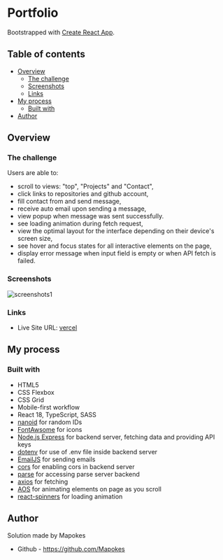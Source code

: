 # Portfolio

Bootstrapped with [Create React App](https://github.com/facebook/create-react-app).

## Table of contents

- [Overview](#overview)
  - [The challenge](#the-challenge)
  - [Screenshots](#screenshots)
  - [Links](#links)
- [My process](#my-process)
  - [Built with](#built-with)
- [Author](#author)

## Overview

### The challenge

Users are able to:

- scroll to views: "top", "Projects" and "Contact",
- click links to repositories and github account,
- fill contact from and send message,
- receive auto email upon sending a message,
- view popup when message was sent successfully.
- see loading animation during fetch request,
- view the optimal layout for the interface depending on their device's screen size,
- see hover and focus states for all interactive elements on the page,
- display error message when input field is empty or when API fetch is failed.

### Screenshots

![screenshots1](https://i.postimg.cc/kJMR5Sg2/1.png)

### Links

- Live Site URL: [vercel](https://mapokes.vercel.app/)

## My process

### Built with

- HTML5
- CSS Flexbox
- CSS Grid
- Mobile-first workflow
- React 18, TypeScript, SASS
- [nanoid](https://www.npmjs.com/package/nanoid) for random IDs
- [FontAwsome](https://fontawesome.com/icons) for icons
- [Node.js Express](https://expressjs.com/) for backend server, fetching data and providing API keys
- [dotenv](https://www.npmjs.com/package/dotenv) for use of .env file inside backend server
- [EmailJS](https://www.emailjs.com/) for sending emails
- [cors](https://www.npmjs.com/package/cors) for enabling cors in backend server
- [parse](https://www.npmjs.com/package/parse) for accessing parse server backend
- [axios](https://www.npmjs.com/package/axios) for fetching
- [AOS](https://www.npmjs.com/package/aos) for animating elements on page as you scroll
- [react-spinners](https://www.npmjs.com/package/react-spinners) for loading animation

## Author

Solution made by Mapokes

- Github - https://github.com/Mapokes
